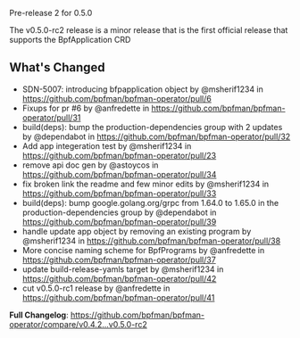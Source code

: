 Pre-release 2 for 0.5.0

The v0.5.0-rc2 release is a minor release that is the first official release that
supports the BpfApplication CRD

## What's Changed
* SDN-5007: introducing bfpapplication object by @msherif1234 in https://github.com/bpfman/bpfman-operator/pull/6
* Fixups for pr #6 by @anfredette in https://github.com/bpfman/bpfman-operator/pull/31
* build(deps): bump the production-dependencies group with 2 updates by @dependabot in https://github.com/bpfman/bpfman-operator/pull/32
* Add app integeration test by @msherif1234 in https://github.com/bpfman/bpfman-operator/pull/23
* remove api doc gen by @astoycos in https://github.com/bpfman/bpfman-operator/pull/34
* fix broken link the readme and few minor edits by @msherif1234 in https://github.com/bpfman/bpfman-operator/pull/33
* build(deps): bump google.golang.org/grpc from 1.64.0 to 1.65.0 in the production-dependencies group by @dependabot in https://github.com/bpfman/bpfman-operator/pull/39
* handle update app object by removing an existing program by @msherif1234 in https://github.com/bpfman/bpfman-operator/pull/38
* More concise naming scheme for BpfPrograms by @anfredette in https://github.com/bpfman/bpfman-operator/pull/37
* update build-release-yamls target by @msherif1234 in https://github.com/bpfman/bpfman-operator/pull/42
* cut v0.5.0-rc1 release by @anfredette in https://github.com/bpfman/bpfman-operator/pull/41

**Full Changelog**: https://github.com/bpfman/bpfman-operator/compare/v0.4.2...v0.5.0-rc2
